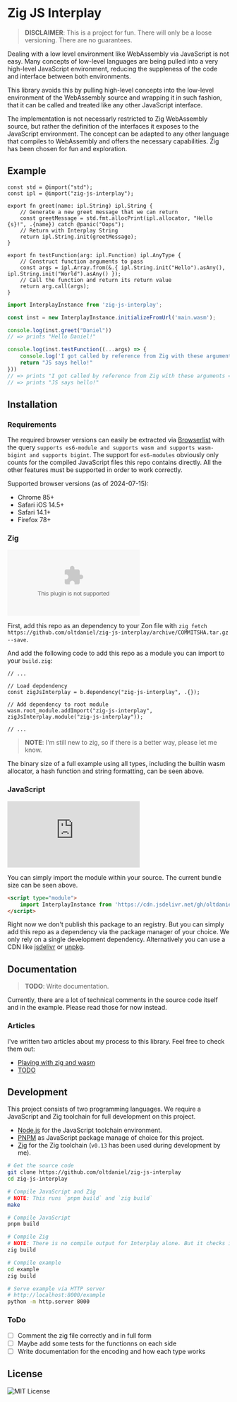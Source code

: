 # Zig JS Interplay

> **DISCLAIMER**: This is a project for fun. There will only be a loose versioning. There are no guarantees.

Dealing with a low level environment like WebAssembly via JavaScript is not easy. Many concepts of low-level languages are being pulled into a very high-level JavaScript environment, reducing the suppleness of the code and interface between both environments.

This library avoids this by pulling high-level concepts into the low-level environment of the WebAssembly source and wrapping it in such fashion, that it can be called and treated like any other JavaScript interface.

The implementation is not necessarly restricted to Zig WebAssembly source, but rather the definition of the interfaces it exposes to the JavaScript environment. The concept can be adapted to any other language that compiles to WebAssembly and offers the necessary capabilities. Zig has been chosen for fun and exploration.

## Example

```zig
const std = @import("std");
const ipl = @import("zig-js-interplay");

export fn greet(name: ipl.String) ipl.String {
    // Generate a new greet message that we can return
    const greetMessage = std.fmt.allocPrint(ipl.allocator, "Hello {s}!", .{name}) catch @panic("Oops");
    // Return with Interplay String
    return ipl.String.init(greetMessage);
}

export fn testFunction(arg: ipl.Function) ipl.AnyType {
    // Construct function arguments to pass
    const args = ipl.Array.from(&.{ ipl.String.init("Hello").asAny(), ipl.String.init("World").asAny() });
    // Call the function and return its return value
    return arg.call(args);
}
```

```js
import InterplayInstance from 'zig-js-interplay';

const inst = new InterplayInstance.initializeFromUrl('main.wasm');

console.log(inst.greet("Daniel"))
// => prints "Hello Daniel!"

console.log(inst.testFunction((...args) => {
    console.log('I got called by reference from Zig with these arguments =', args)
    return "JS says hello!"
}))
// => prints "I got called by reference from Zig with these arguments = ['Hello', 'World']"
// => prints "JS says hello!"
```

## Installation

### Requirements

The required browser versions can easily be extracted via [Browserlist](https://browsersl.ist/#q=supports+es6-module+and+supports+wasm+and+supports+wasm-bigint+and+supports+bigint) with the query `supports es6-module and supports wasm and supports wasm-bigint and supports bigint`. The support for `es6-modules` obviously only counts for the compiled JavaScript files this repo contains directly. All the other features must be supported in order to work correctly.

Supported browser versions (as of 2024-07-15):
- Chrome 85+
- Safari iOS 14.5+
- Safari 14.1+
- Firefox 78+

### Zig

![GitHub file size in bytes](https://img.shields.io/github/size/oltdaniel/zig-js-interplay/example%2Fmain.wasm)

First, add this repo as an dependency to your Zon file with `zig fetch https://github.com/oltdaniel/zig-js-interplay/archive/COMMITSHA.tar.gz --save`.

And add the following code to add this repo as a module you can import to your `build.zig`:

```zig
// ...

// Load depdendency
const zigJsInterplay = b.dependency("zig-js-interplay", .{});

// Add dependency to root module
wasm.root_module.addImport("zig-js-interplay", zigJsInterplay.module("zig-js-interplay"));

// ...
```

> **NOTE**: I'm still new to zig, so if there is a better way, please let me know.

The binary size of a full example using all types, including the builtin wasm allocator, a hash function and string formatting, can be seen above.

### JavaScript

![GitHub file size in bytes](https://img.shields.io/github/size/oltdaniel/zig-js-interplay/dist%2Finterplay.min.js)

You can simply import the module within your source. The current bundle size can be seen above.

```html
<script type="module">
    import InterplayInstance from 'https://cdn.jsdelivr.net/gh/oltdaniel/zig-js-interplay/dist/interplay.min.js';
</script>
```

Right now we don't publish this package to an registry. But you can simply add this repo as a dependency via the package manager of your choice. We only rely on a single development dependency. Alternatively you can use a CDN like [jsdelivr](https://www.jsdelivr.com/) or [unpkg](https://unpkg.com/).

## Documentation

> **TODO**: Write documentation.

Currently, there are a lot of technical comments in the source code itself and in the example. Please read those for now instead.

### Articles

I've written two articles about my process to this library. Feel free to check them out:

- [Playing with zig and wasm](https://oltdaniel.eu/blog/2024/playing-with-zig-and-wasm.html)
- [TODO](#)

## Development

This project consists of two programming languages. We require a JavaScript and Zig toolchain for full development on this project.

- [Node.js](https://nodejs.org) for the JavaScript toolchain environment.
- [PNPM](https://pnpm.io/) as JavaScript package manage of choice for this project.
- [Zig](https://ziglang.org/) for the Zig toolchain (`v0.13` has been used during development by me).

```bash
# Get the source code
git clone https://github.com/oltdaniel/zig-js-interplay
cd zig-js-interplay

# Compile JavaScript and Zig
# NOTE: This runs `pnpm build` and `zig build`
make

# Compile JavaScript
pnpm build

# Compile Zig
# NOTE: There is no compile output for Interplay alone. But it checks if everything is ok.
zig build

# Compile example
cd example
zig build

# Serve example via HTTP server
# http://localhost:8000/example
python -m http.server 8000
```

### ToDo

- [ ] Comment the zig file correctly and in full form
- [ ] Maybe add some tests for the functionns on each side
- [ ] Write documentation for the encoding and how each type works

## License

![MIT License](https://img.shields.io/github/license/oltdaniel/zig-js-interplay)
